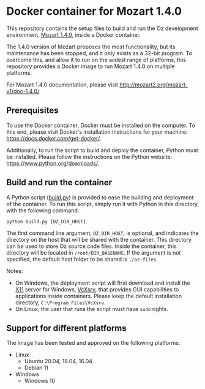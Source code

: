 # Docker container for Mozart 1.4.0

This repository contains the setup files to build and run
the Oz development environment, [Mozart 1.4.0](http://mozart2.org/mozart-v1/),
inside a Docker container.

The 1.4.0 version of Mozart proposes the most functionality,
but its maintenance has been stopped,
and it only exists as a 32-bit program.
To overcome this, and allow it to run on the widest range of platforms,
this repository provides a Docker image to run Mozart 1.4.0 on multiple platforms.

For Mozart 1.4.0 documentation, please visit
http://mozart2.org/mozart-v1/doc-1.4.0/.

## Prerequisites

To use the Docker container, Docker must be installed on the computer.
To this end, please visit Docker's installation instructions for your machine:
https://docs.docker.com/get-docker/.

Additionally, to run the script to build and deploy the container,
Python must be installed.
Please follow the instructions on the Python website:
https://www.python.org/downloads/.

## Build and run the container

A Python script ([build.py](./build.py)) is provided to ease the building and deployment of the container.
To run this script, simply run it with Python in this directory, with the following command:
```shell
python build.py [OZ_DIR_HOST]
```

The first command line argument, `OZ_DIR_HOST`, is optional,
and indicates the directory on the host that will be shared with the container.
This directory can be used to store Oz source code files.
Inside the container, this directory will be located in `/root/DIR_BASENAME`.
If the argument is not specified, the default host folder to be shared is
`./oz-files`.

Notes:
- On Windows, the deployment script will first download and install the
[X11](https://en.wikipedia.org/wiki/X_Window_System) server for Windows,
[VcXsrv](https://sourceforge.net/projects/vcxsrv/),
that provides GUI capabilities to applications inside containers.
Please keep the default installation directory,
`C:\Program Files\VcXsrv`.
- On Linux, the user that runs the script must have `sudo` rights.


## Support for different platforms

The image has been tested and approved on the following platforms:
- Linux
    - Ubuntu 20.04, 18.04, 16.04
    - Debian 11
- Windows
    - Windows 10
